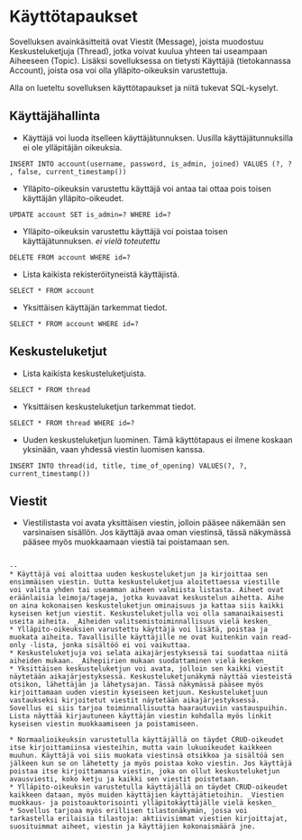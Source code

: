 # Käyttötapaukset

Sovelluksen avainkäsitteitä ovat Viestit (Message), joista muodostuu Keskusteluketjuja (Thread), jotka voivat kuulua yhteen tai useampaan Aiheeseen (Topic). Lisäksi sovelluksessa on tietysti Käyttäjiä (tietokannassa Account), joista osa voi olla ylläpito-oikeuksin varustettuja.

Alla on lueteltu sovelluksen käyttötapaukset ja niitä tukevat SQL-kyselyt.

## Käyttäjähallinta

* Käyttäjä voi luoda itselleen käyttäjätunnuksen. Uusilla käyttäjätunnuksilla ei ole ylläpitäjän oikeuksia.

```INSERT INTO account(username, password, is_admin, joined) VALUES (?, ? , false, current_timestamp())```

* Ylläpito-oikeuksin varustettu käyttäjä voi antaa tai ottaa pois toisen käyttäjän ylläpito-oikeudet.

```UPDATE account SET is_admin=? WHERE id=?```

* Ylläpito-oikeuksin varustettu käyttäjä voi poistaa toisen käyttäjätunnuksen. _ei vielä toteutettu_

```DELETE FROM account WHERE id=?```

* Lista kaikista rekisteröityneistä käyttäjistä.

```SELECT * FROM account```

* Yksittäisen käyttäjän tarkemmat tiedot.

```SELECT * FROM account WHERE id=?```

## Keskusteluketjut

* Lista kaikista keskusteluketjuista.

```SELECT * FROM thread```

* Yksittäisen keskusteluketjun tarkemmat tiedot.

```SELECT * FROM thread WHERE id=?```

* Uuden keskusteluketjun luominen. Tämä käyttötapaus ei ilmene koskaan yksinään, vaan yhdessä viestin luomisen kanssa.

```INSERT INTO thread(id, title, time_of_opening) VALUES(?, ?, current_timestamp())```

## Viestit

* Viestilistasta voi avata yksittäisen viestin, jolloin pääsee näkemään sen varsinaisen sisällön. Jos käyttäjä avaa oman viestinsä, tässä näkymässä pääsee myös muokkaamaan viestiä tai poistamaan sen.

```SELECT * FROM message WHERE id=?

--
* Käyttäjä voi aloittaa uuden keskusteluketjun ja kirjoittaa sen ensimmäisen viestin. Uutta keskusteluketjua aloitettaessa viestille voi valita yhden tai useamman aiheen valmiista listasta. Aiheet ovat eräänlaisia leimoja/tageja, jotka kuvaavat keskustelun aihetta. Aihe on aina kokonaisen keskusteluketjun ominaisuus ja kattaa siis kaikki kyseisen ketjun viestit. Keskusteluketjulla voi olla samanaikaisesti useita aiheita. _Aiheiden valitsemistoiminnallisuus vielä kesken_
* Ylläpito-oikeuksien varustettu käyttäjä voi lisätä, poistaa ja muokata aiheita. Tavallisille käyttäjille ne ovat kuitenkin vain read-only -lista, jonka sisältöö ei voi vaikuttaa.
* Keskusteluketjuja voi selata aikajärjestyksessä tai suodattaa niitä aiheiden mukaan. _Aihepiirien mukaan suodattaminen vielä kesken_
* Yksittäisen keskusteluketjun voi avata, jolloin sen kaikki viestit näytetään aikajärjestyksessä. Keskusteluketjunäkymä näyttää viesteistä otsikon, lähettäjän ja lähetysajan. Tässä näkymässä pääsee myös kirjoittamaan uuden viestin kyseiseen ketjuun. Keskusteluketjuun vastaukseksi kirjoitetut viestit näytetään aikajärjestyksessä. Sovellus ei siis tarjoa toiminnallisuutta haarautuviin vastauspuihin. Lista näyttää kirjautuneen käyttäjän viestin kohdalla myös linkit kyseisen viestin muokkaamiseen ja poistamiseen.

* Normaalioikeuksin varustetulla käyttäjällä on täydet CRUD-oikeudet itse kirjoittamiinsa viesteihin, mutta vain lukuoikeudet kaikkeen muuhun. Käyttäjä voi siis muokata viestinsä otsikkoa ja sisältöä sen jälkeen kun se on lähetetty ja myös poistaa koko viestin. Jos käyttäjä poistaa itse kirjoittamansa viestin, joka on ollut keskusteluketjun avausviesti, koko ketju ja kaikki sen viestit poistetaan.
* Ylläpito-oikeuksin varustetulla käyttäjällä on täydet CRUD-oikeudet kaikkeen dataan, myös muiden käyttäjien käyttäjätietoihin. _Viestien muokkaus- ja poistoauktorisointi ylläpitokäyttäjälle vielä kesken_
* Sovellus tarjoaa myös erillisen tilastonäkymän, jossa voi tarkastella erilaisia tilastoja: aktiivisimmat viestien kirjoittajat, suosituimmat aiheet, viestin ja käyttäjien kokonaismäärä jne.
